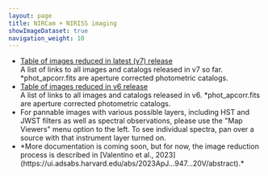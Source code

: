 ```yaml
---
layout: page
title: NIRCam + NIRISS imaging
showImageDataset: true
navigation_weight: 10
---
```


<ul>
    <li><a href="https://dawn-cph.github.io/dja/imaging/v7/">Table of images reduced in latest (v7) release</a></li>
    A list of links to all images and catalogs released in v7 so far. *phot_apcorr.fits are aperture corrected photometric catalogs.
    <li><a href="https://dawn-cph.github.io/dja/imaging/v6/">Table of images reduced in v6 release</a></li>
    A list of links to all images and catalogs released in v6. *phot_apcorr.fits are aperture corrected photometric catalogs.
    <li>For pannable images with various possible layers, including HST and JWST filters as well as spectral observations, please use the "Map Viewers" menu option to the left. To see individual spectra, pan over a source with that instrument layer turned on. </li>
    <li>*More documentation is coming soon, but for now, the image reduction process is described in [Valentino et al., 2023](https://ui.adsabs.harvard.edu/abs/2023ApJ...947...20V/abstract).*</li>
</ul>




